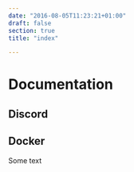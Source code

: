```yaml
---
date: "2016-08-05T11:23:21+01:00"
draft: false
section: true
title: "index"

---
```


# Documentation

## Discord

## Docker

Some text
